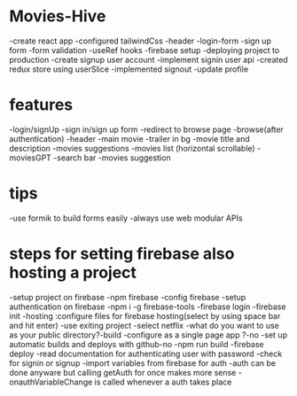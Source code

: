 # Movies-Hive
-create react app
-configured tailwindCss
-header
-login-form
-sign up form
-form validation
-useRef hooks
-firebase setup
-deploying project to production
-create signup user account
-implement signin user api
-created redux store using userSlice
-implemented signout 
-update profile


# features 
-login/signUp
    -sign in/sign up form
    -redirect to browse page
-browse(after authentication)
    -header
    -main movie
        -trailer in bg
        -movie title and description
    -movies suggestions
        -movies list (horizontal scrollable)
-moviesGPT
    -search bar
    -movies suggestion

# tips 
-use formik to build forms easily
-always use web modular APIs

# steps for setting firebase also hosting a project
-setup project on firebase 
-npm firebase
-config firebase
-setup authentication on firebase
-npm i -g firebase-tools
-firebase login
-firebase init
-hosting :configure files for firebase hosting(select by using space bar and hit enter)
-use exiting project
-select netflix
-what do you want to use as your public directory?-build
-configure as a single page app ?-no
-set up automatic builds and deploys with github-no
-npm run build 
-firebase deploy
-read documentation for authenticating user with password
-check for signin or signup
-import variables from firebase for auth
-auth can be done anyware but calling getAuth for once makes more sense
-onauthVariableChange is called whenever a auth takes place